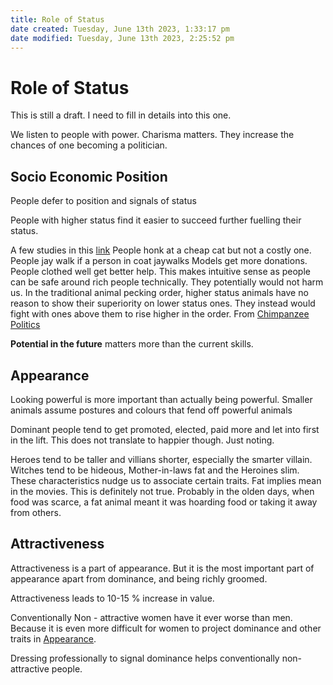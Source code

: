 ```yaml
---
title: Role of Status
date created: Tuesday, June 13th 2023, 1:33:17 pm
date modified: Tuesday, June 13th 2023, 2:25:52 pm
---
```


# Role of Status

This is still a draft. I need to fill in details into this one.

We listen to people with power.
Charisma matters. They increase the chances of one becoming a politician.

## Socio Economic Position

People defer to position and signals of status

People with higher status find it easier to succeed further fuelling their status.

A few studies in this [link](https://pubmed.ncbi.nlm.nih.gov/9043205/) People honk at a cheap cat but not a costly one.
People jay walk if a person in coat jaywalks
Models get more donations. People clothed well get better help.
This makes intuitive sense as people can be safe around rich people technically. They potentially would not harm us. In the traditional animal pecking order, higher status animals have no reason to show their superiority on lower status ones. They instead would fight with ones above them to rise higher in the order. From [Chimpanzee Politics](https://www.goodreads.com/book/show/389530.Chimpanzee_Politics)

**Potential in the future** matters more than the current skills.

## Appearance

Looking powerful is more important than actually being powerful. Smaller animals assume postures and colours that fend off powerful animals

Dominant people tend to get promoted, elected, paid more and let into first in the lift. This does not translate to happier though. Just noting.

Heroes tend to be taller and villians shorter, especially the smarter villain.
Witches tend to be hideous, Mother-in-laws fat and the Heroines slim. These characteristics nudge us to associate certain traits.
Fat implies mean in the movies. This is definitely not true. Probably in the olden days, when food was scarce, a fat animal meant it was hoarding food or taking it away from others.

## Attractiveness

Attractiveness is a part of appearance. But it is the most important part of appearance apart from dominance, and being richly groomed.

Attractiveness leads to 10-15 % increase in value.

Conventionally Non - attractive women have it ever worse than men. Because it is even more difficult for women to project dominance and other traits in [Appearance](Role-of-Status.md#Appearance).

Dressing professionally to signal dominance helps conventionally non-attractive people.
